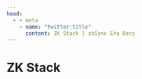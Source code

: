 ```yaml
---
head:
  - - meta
    - name: "twitter:title"
      content: ZK Stack | zkSync Era Docs
---
```


# ZK Stack
